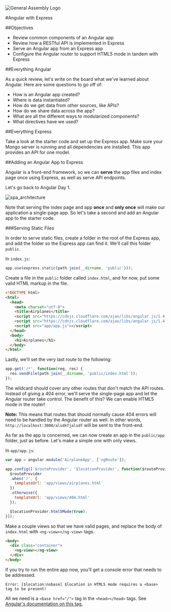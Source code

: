 ![General Assembly Logo](http://i.imgur.com/ke8USTq.png)

#Angular with Express

##Objectives

* Review common components of an Angular app
* Review how a RESTful API is implemented in Express
* Serve an Angular app from an Express app
* Configure the Angular router to support HTML5 mode in tandem with Express

##Everything Angular

As a quick review, let's write on the board what we've learned about Angular. Here are some questions to go off of:

* How is an Angular app created?
* Where is data instantiated?
* How do we get data from other sources, like APIs?
* How do we share data across the app?
* What are all the different ways to modularized components?
* What directives have we used?

##Everything Express

Take a look at the starter code and set up the Express app. Make sure your Mongo server is running and all dependencies are installed. This app provides an API for one model.

##Adding an Angular App to Express

Angular is a front-end framework, so we can **serve** the app files and index page once using Express, as well as serve API endpoints.

Let's go back to Angular Day 1.

![spa_architecture](https://cloud.githubusercontent.com/assets/25366/8970635/896c4cce-35ff-11e5-96b2-ef7e62784764.png)

Note that serving the index page and app **once** and **only once** will make our application a single-page app. So let's take a second and add an Angular app to the starter code.

###Serving Static Files

In order to serve static files, create a folder in the root of the Express app, and add the folder so the Express app can find it. We'll call this folder `public`.

In `index.js`:

```js
app.use(express.static(path.join(__dirname, 'public')));
```

Create a file in the `public` folder called `index.html`, and for now, put some valid HTML markup in the file.

```html
<!DOCTYPE html>
<html>
  <head>
    <meta charset="utf-8">
    <title>Airplanes</title>
    <script src="https://cdnjs.cloudflare.com/ajax/libs/angular.js/1.4.8/angular.js"></script>
    <script src="https://cdnjs.cloudflare.com/ajax/libs/angular.js/1.4.8/angular-route.js"></script>
    <script src="app/app.js"></script>
  </head>
  <body>
    <h1>Airplanes</h1>
  </body>
</html>
```

Lastly, we'll set the very last route to the following:

```js
app.get('/*', function(req, res) {
  res.sendFile(path.join(__dirname, 'public/index.html'));
});
```

The wildcard should cover any other routes that don't match the API routes. Instead of giving a 404 error, we'll serve the single-page app and let the Angular router take control. The benefit of this? We can enable HTML5 mode in the router!

**Note:** This means that routes that should normally cause 404 errors will need to be handled by the Angular router as well. In other words, `http://localhost:3000/alsdkfjalsdf` will be sent to the front-end.

As far as the app is concerned, we can now create an app in the `public/app` folder, just as before. Let's make a simple one with only views.

In `app/app.js`:

```js
var app = angular.module('AirplaneApp', ['ngRoute']);

app.config(['$routeProvider', '$locationProvider', function($routeProvider, $locationProvider) {
  $routeProvider
  .when('/', {
    templateUrl: 'app/views/airplanes.html'
  })
  .otherwise({
    templateUrl: 'app/views/404.html'
  });

  $locationProvider.html5Mode(true);
}]);
```

Make a couple views so that we have valid pages, and replace the body of `index.html` with `<ng-view></ng-view>` tags.

```html
<body>
  <div class="container">
    <ng-view></ng-view>
  </div>
</body>
```

If you try to run the entire app now, you'll get a console error that needs to be addressed.

```
Error: [$location:nobase] $location in HTML5 mode requires a <base> tag to be present!
```

All we need is a `<base href="/">` tag in the `<head></head>` tags. See [Angular's documentation on this tag.](https://docs.angularjs.org/error/$location/nobase)
